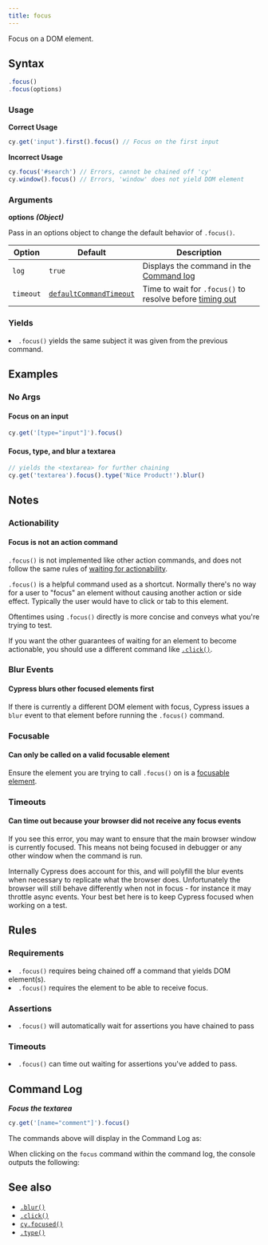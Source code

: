 ```yaml
---
title: focus
---
```


Focus on a DOM element.

## Syntax

```javascript
.focus()
.focus(options)
```

### Usage

**<Icon name="check-circle" color="green"></Icon> Correct Usage**

```javascript
cy.get('input').first().focus() // Focus on the first input
```

**<Icon name="exclamation-triangle" color="red"></Icon> Incorrect Usage**

```javascript
cy.focus('#search') // Errors, cannot be chained off 'cy'
cy.window().focus() // Errors, 'window' does not yield DOM element
```

### Arguments

**<Icon name="angle-right"></Icon> options** **_(Object)_**

Pass in an options object to change the default behavior of `.focus()`.

| Option    | Default                                                              | Description                                                                              |
| --------- | -------------------------------------------------------------------- | ---------------------------------------------------------------------------------------- |
| `log`     | `true`                                                               | Displays the command in the [Command log](/guides/core-concepts/cypress-app#Command-Log) |
| `timeout` | [`defaultCommandTimeout`](/guides/references/configuration#Timeouts) | Time to wait for `.focus()` to resolve before [timing out](#Timeouts)                    |

### Yields [<Icon name="question-circle"/>](/guides/core-concepts/introduction-to-cypress#Subject-Management)

<List><li>`.focus()` yields the same subject it was given from the previous
command.</li></List>

## Examples

### No Args

#### Focus on an input

```javascript
cy.get('[type="input"]').focus()
```

#### Focus, type, and blur a textarea

```javascript
// yields the <textarea> for further chaining
cy.get('textarea').focus().type('Nice Product!').blur()
```

## Notes

### Actionability

#### Focus is not an action command

`.focus()` is not implemented like other action commands, and does not follow
the same rules of
[waiting for actionability](/guides/core-concepts/interacting-with-elements).

`.focus()` is a helpful command used as a shortcut. Normally there's no way for
a user to "focus" an element without causing another action or side effect.
Typically the user would have to click or tab to this element.

Oftentimes using `.focus()` directly is more concise and conveys what you're
trying to test.

If you want the other guarantees of waiting for an element to become actionable,
you should use a different command like [`.click()`](/api/commands/click).

### Blur Events

#### Cypress blurs other focused elements first

If there is currently a different DOM element with focus, Cypress issues a
`blur` event to that element before running the `.focus()` command.

### Focusable

#### Can only be called on a valid focusable element

Ensure the element you are trying to call `.focus()` on is a
[focusable element](https://www.w3.org/TR/html5/editing.html#focusable).

### Timeouts

#### Can time out because your browser did not receive any focus events

If you see this error, you may want to ensure that the main browser window is
currently focused. This means not being focused in debugger or any other window
when the command is run.

Internally Cypress does account for this, and will polyfill the blur events when
necessary to replicate what the browser does. Unfortunately the browser will
still behave differently when not in focus - for instance it may throttle async
events. Your best bet here is to keep Cypress focused when working on a test.

## Rules

### Requirements [<Icon name="question-circle"/>](/guides/core-concepts/introduction-to-cypress#Chains-of-Commands)

<List><li>`.focus()` requires being chained off a command that yields DOM
element(s).</li><li>`.focus()` requires the element to be able to receive
focus.</li></List>

### Assertions [<Icon name="question-circle"/>](/guides/core-concepts/introduction-to-cypress#Assertions)

<List><li>`.focus()` will automatically wait for assertions you have chained to
pass</li></List>

### Timeouts [<Icon name="question-circle"/>](/guides/core-concepts/introduction-to-cypress#Timeouts)

<List><li>`.focus()` can time out waiting for assertions you've added to
pass.</li></List>

## Command Log

**_Focus the textarea_**

```javascript
cy.get('[name="comment"]').focus()
```

The commands above will display in the Command Log as:

<DocsImage src="/img/api/focus/get-input-then-focus.png" alt="Command Log focus" ></DocsImage>

When clicking on the `focus` command within the command log, the console outputs
the following:

<DocsImage src="/img/api/focus/console-log-textarea-that-was-focused-on.png" alt="console.log focus" ></DocsImage>

## See also

- [`.blur()`](/api/commands/blur)
- [`.click()`](/api/commands/click)
- [`cy.focused()`](/api/commands/focused)
- [`.type()`](/api/commands/type)

